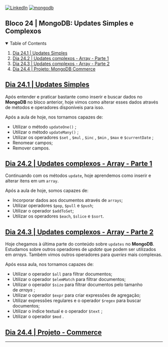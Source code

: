 <!-- PROJECT SHIELDS -->
[![LinkedIn][linkedin-shield]][linkedin-url]
[![mongodb][mongodb-shield]][mongodb-url]

<h2>Bloco 24 | MongoDB: Updates Simples e Complexos</h2>

<!-- TABLE OF CONTENTS -->
<details open="open">
  <summary>Table of Contents</summary>
  <ol>
    <li>
      <a href="#dia-24.1">Dia 24.1 | Updates Simples</a>
    </li>
    <li>
      <a href="#dia-24.2">Dia 24.2 | Updates complexos - Array - Parte 1</a>
    </li>
    <li>
      <a href="#dia-24.3">Dia 24.3 | Updates complexos - Array - Parte 2</a>
    </li>
    <li>
      <a href="#dia-24.4">Dia 24.4 | Projeto: MongoDB Commerce</a>
    </li>
  </ol>
</details>

<!-- Dia 24.1 | Updates Simples -->
## <a id="dia-24.1" href="24.1">Dia 24.1 | Updates Simples</a>
Após entender e praticar bastante como inserir e buscar dados no **MongoDB** no bloco anterior, hoje vimos como alterar esses dados através de métodos e operadores disponíveis para isso.

Após a aula de hoje, nos tornamos capazes de:
- Utilizar o método `updateOne()` ;
- Utilizar o método `updateMany()` ;
- Utilizar os operadores `$set` , `$mul` , `$inc` , `$min` , `$max` e `$currentDate` ;
- Renomear campos;
- Remover campos.

<!-- Dia 24.2 | Updates complexos - Array - Parte 1 -->
## <a id="dia-24.2" href="24.2">Dia 24.2 | Updates complexos - Array - Parte 1</a>
Continuando com os métodos `update`, hoje aprendemos como inserir e alterar itens em um `array`.

Após a aula de hoje, somos capazes de:
- Incorporar dados aos documentos através de `arrays`;
- Utilizar operadores `$pop`, `$pull` e `$push`;
- Utilizar o operador `$addToSet`;
- Utilizar os operadores `$each`, `$slice` e `$sort`.

<!-- Dia 24.3 | Updates complexos - Array - Parte 2 -->
## <a id="dia-24.3" href="24.3">Dia 24.3 | Updates complexos - Array - Parte 2</a>
Hoje chegamos à última parte do conteúdo sobre `updates` no **MongoDB**. Estudamos sobre outros operadores de *update* que podem ser utilizados em *arrays*. Também vimos outros operadores para *queries* mais complexas.

Após essa aula, nos tornamos capazes de:
- Utilizar o operador `$all` para filtrar documentos;
- Utilizar o operador `$elemMatch` para filtrar documentos;
- Utilizar o operador `$size` para filtrar documentos pelo tamanho de *arrays* ;
- Utilizar o operador `$expr` para criar expressões de agregação;
- Utilizar expressões regulares e o operador `$regex` para buscar documentos;
- Utilizar o índice textual e o operador `$text` ;
- Utilizar o operador `$mod` .


<!-- Dia 24.4 | Projeto - Commerce -->
## <a id="dia-24.4" href="24.4">Dia 24.4 | Projeto - Commerce</a>

---

<!-- MARKDOWN LINKS & IMAGES -->
[linkedin-shield]: https://img.shields.io/badge/-LinkedIn-black.svg?style=for-the-badge&logo=linkedin&colorB=555
[linkedin-url]: https://linkedin.com/in/rafaelgeronimo

[mongodb-shield]: https://img.shields.io/badge/MongoDB-%234ea94b.svg?style=for-the-badge&logo=mysql&logoColor=white
[mongodb-url]: https://www.mongodb.com/